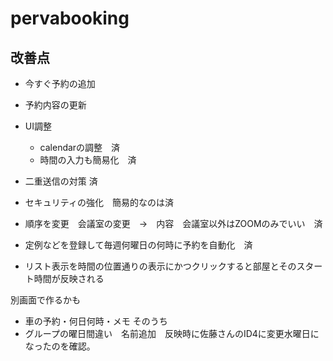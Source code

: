 # pervabooking
## 改善点
- 今すぐ予約の追加
- 予約内容の更新

- UI調整
    - calendarの調整　済
    - 時間の入力も簡易化　済
- 二重送信の対策 済
- セキュリティの強化　簡易的なのは済
- 順序を変更　会議室の変更　→　内容　会議室以外はZOOMのみでいい　済
- 定例などを登録して毎週何曜日の何時に予約を自動化　済

- リスト表示を時間の位置通りの表示にかつクリックすると部屋とそのスタート時間が反映される


別画面で作るかも
- 車の予約・何日何時・メモ そのうち
- グループの曜日間違い　名前追加　反映時に佐藤さんのID4に変更水曜日になったのを確認。
